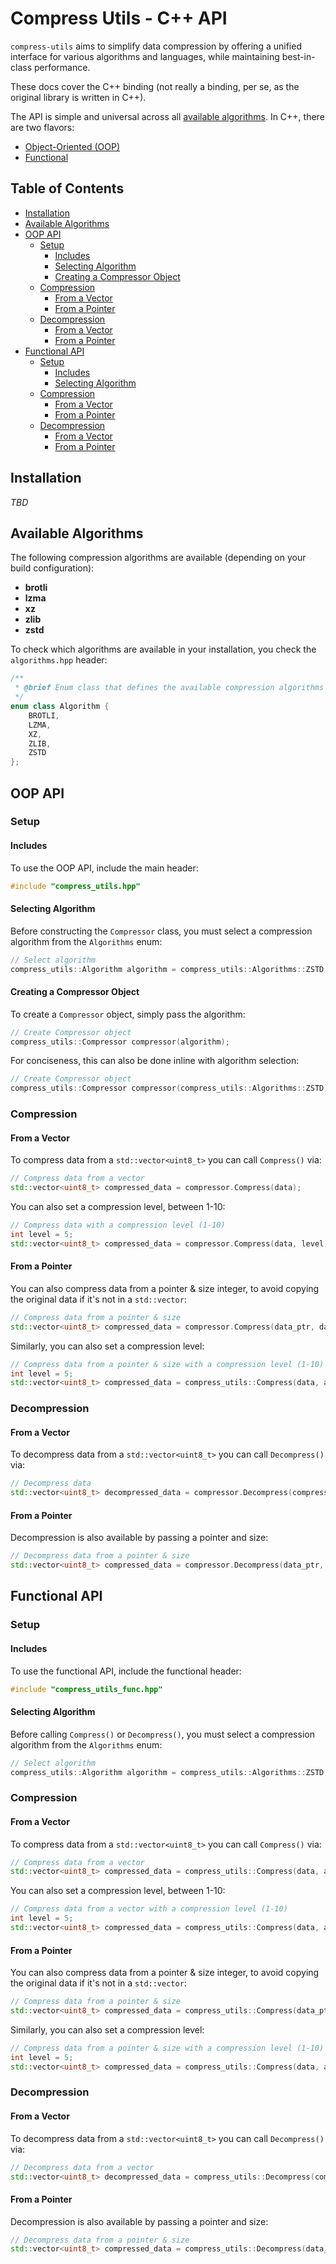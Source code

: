 # Compress Utils - C++ API

`compress-utils` aims to simplify data compression by offering a unified interface for various algorithms and languages, while maintaining best-in-class performance. 

These docs cover the C++ binding (not really a binding, per se, as the original library is written in C++).

The API is simple and universal across all [available algorithms](/README.md#built-in-compression-algorithms). In C++, there are two flavors:

- [Object-Oriented (OOP)](#oop-api)
- [Functional](#functional-api)

## Table of Contents

- [Installation](#installation)
- [Available Algorithms](#available-algorithms)
- [OOP API](#oop-api)
    - [Setup](#setup)
        - [Includes](#includes)
        - [Selecting Algorithm](#selecting-algorithm)
        - [Creating a Compressor Object](#creating-a-compressor-object)
    - [Compression](#compression)
        - [From a Vector](#from-a-vector)
        - [From a Pointer](#from-a-pointer)
    - [Decompression](#decompression)
        - [From a Vector](#from-a-vector-1)
        - [From a Pointer](#from-a-pointer-1)
- [Functional API](#functional-api)
    - [Setup](#setup-1)
        - [Includes](#includes-1)
        - [Selecting Algorithm](#selecting-algorithm-1)
    - [Compression](#compression-1)
        - [From a Vector](#from-a-vector-2)
        - [From a Pointer](#from-a-pointer-2)
    - [Decompression](#decompression-1)
        - [From a Vector](#from-a-vector-3)
        - [From a Pointer](#from-a-pointer-3)
        
## Installation

_TBD_
## Available Algorithms

The following compression algorithms are available (depending on your build configuration):

- **brotli**
- **lzma**
- **xz**
- **zlib**
- **zstd**

To check which algorithms are available in your installation, you check the `algorithms.hpp` header:

```cpp
/**
 * @brief Enum class that defines the available compression algorithms
 */
enum class Algorithm {
    BROTLI,
    LZMA,
    XZ,
    ZLIB,
    ZSTD
};
```

## OOP API

### Setup

#### Includes

To use the OOP API, include the main header:

```cpp
#include "compress_utils.hpp"
```

#### Selecting Algorithm

Before constructing the `Compressor` class, you must select a compression algorithm from the `Algorithms` enum:

```cpp
// Select algorithm
compress_utils::Algorithm algorithm = compress_utils::Algorithms::ZSTD;
```

#### Creating a Compressor Object

To create a `Compressor` object, simply pass the algorithm:

```cpp
// Create Compressor object
compress_utils::Compressor compressor(algorithm);
```

For conciseness, this can also be done inline with algorithm selection:

```cpp
// Create Compressor object
compress_utils::Compressor compressor(compress_utils::Algorithms::ZSTD);
```

### Compression

#### From a Vector

To compress data from a `std::vector<uint8_t>` you can call `Compress()` via:

```cpp
// Compress data from a vector
std::vector<uint8_t> compressed_data = compressor.Compress(data);
```

You can also set a compression level, between 1-10:

```cpp
// Compress data with a compression level (1-10)
int level = 5;
std::vector<uint8_t> compressed_data = compressor.Compress(data, level);
```

#### From a Pointer

You can also compress data from a pointer & size integer, to avoid copying the original data if it's not in a `std::vector`:

```cpp
// Compress data from a pointer & size
std::vector<uint8_t> compressed_data = compressor.Compress(data_ptr, data_size);
```

Similarly, you can also set a compression level:

```cpp
// Compress data from a pointer & size with a compression level (1-10)
int level = 5;
std::vector<uint8_t> compressed_data = compress_utils::Compress(data, algorithm, level);
```

### Decompression

#### From a Vector

To decompress data from a `std::vector<uint8_t>` you can call `Decompress()` via:

```cpp
// Decompress data
std::vector<uint8_t> decompressed_data = compressor.Decompress(compressed_data);
```

#### From a Pointer

Decompression is also available by passing a pointer and size:

```cpp
// Decompress data from a pointer & size
std::vector<uint8_t> compressed_data = compressor.Decompress(data_ptr, data_size);
```

## Functional API

### Setup

#### Includes

To use the functional API, include the functional header:

```cpp
#include "compress_utils_func.hpp"
```

#### Selecting Algorithm

Before calling `Compress()` or `Decompress()`, you must select a compression algorithm from the `Algorithms` enum:

```cpp
// Select algorithm
compress_utils::Algorithm algorithm = compress_utils::Algorithms::ZSTD;
```

### Compression

#### From a Vector

To compress data from a `std::vector<uint8_t>` you can call `Compress()` via:

```cpp
// Compress data from a vector
std::vector<uint8_t> compressed_data = compress_utils::Compress(data, algorithm);
```

You can also set a compression level, between 1-10:

```cpp
// Compress data from a vector with a compression level (1-10)
int level = 5;
std::vector<uint8_t> compressed_data = compress_utils::Compress(data, algorithm, level);
```

#### From a Pointer

You can also compress data from a pointer & size integer, to avoid copying the original data if it's not in a `std::vector`:

```cpp
// Compress data from a pointer & size
std::vector<uint8_t> compressed_data = compress_utils::Compress(data_ptr, data_size, algorithm);
```

Similarly, you can also set a compression level:

```cpp
// Compress data from a pointer & size with a compression level (1-10)
int level = 5;
std::vector<uint8_t> compressed_data = compress_utils::Compress(data, algorithm, level);
```

### Decompression

#### From a Vector

To decompress data from a `std::vector<uint8_t>` you can call `Decompress()` via:

```cpp
// Decompress data from a vector
std::vector<uint8_t> decompressed_data = compress_utils::Decompress(compressed_data, algorithm);
```

#### From a Pointer

Decompression is also available by passing a pointer and size:

```cpp
// Decompress data from a pointer & size
std::vector<uint8_t> compressed_data = compress_utils::Decompress(data_ptr, data_size, algorithm);
```